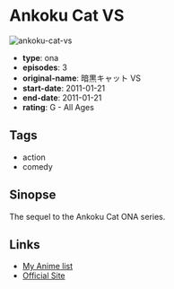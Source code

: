 # Ankoku Cat VS

![ankoku-cat-vs](https://cdn.myanimelist.net/images/anime/2/88532.jpg)

-   **type**: ona
-   **episodes**: 3
-   **original-name**: 暗黒キャット VS
-   **start-date**: 2011-01-21
-   **end-date**: 2011-01-21
-   **rating**: G - All Ages

## Tags

-   action
-   comedy

## Sinopse

The sequel to the Ankoku Cat ONA series.

## Links

-   [My Anime list](https://myanimelist.net/anime/36636/Ankoku_Cat_VS)
-   [Official Site](http://www.doppioland.com/ds_cat/ds_cat.html)
